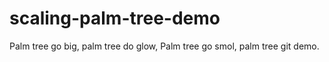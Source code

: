 # scaling-palm-tree-demo
Palm tree go big, palm tree do glow, 
Palm tree go smol, palm tree git demo.
